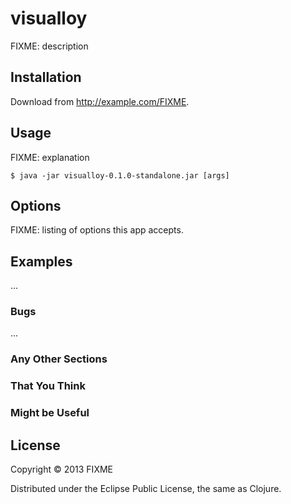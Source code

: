 # visualloy

FIXME: description

## Installation

Download from http://example.com/FIXME.

## Usage

FIXME: explanation

    $ java -jar visualloy-0.1.0-standalone.jar [args]

## Options

FIXME: listing of options this app accepts.

## Examples

...

### Bugs

...

### Any Other Sections
### That You Think
### Might be Useful

## License

Copyright © 2013 FIXME

Distributed under the Eclipse Public License, the same as Clojure.
